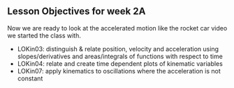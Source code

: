## Lesson Objectives for week 2A

Now we are ready to look at the accelerated motion like the rocket car video we started the class with. 

* LOKin03: distinguish & relate position, velocity and acceleration using slopes/derivatives and areas/integrals of functions with respect to time
* LOKin04: relate and create time dependent plots of kinematic variables
* LOKin07: apply kinematics to oscillations where the acceleration is not constant 




